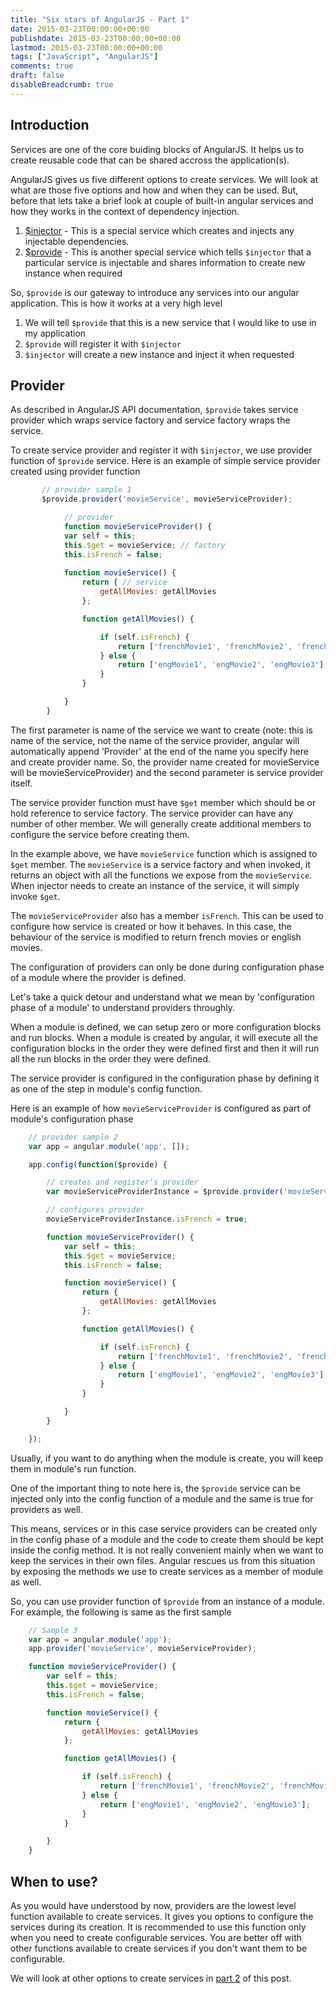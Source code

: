 ```yaml
---
title: "Six stars of AngularJS - Part 1"
date: 2015-03-23T00:00:00+00:00
publishdate: 2015-03-23T00:00:00+00:00
lastmod: 2015-03-23T00:00:00+00:00
tags: ["JavaScript", "AngularJS"]
comments: true
draft: false
disableBreadcrumb: true
---
```


<h2>Introduction</h2>
<p>Services are one of the core buiding blocks of AngularJS. It helps us to create reusable code that can be shared accross the application(s).</p><!-- more -->
<p>AngularJS gives us five different options to create services. We will look at what are those five options and how and when they can be used. But, before that lets take a brief look at couple of built-in angular services and how they works in the context of dependency injection.</p>
<ol>
<li><a href="https://docs.angularjs.org/api/auto/service/$injector" target="_blank">$injector</a> - This is a special service which creates and injects any injectable dependencies.</li>
<li><a href="https://docs.angularjs.org/api/auto/service/$provide" target="_blank">$provide</a>&nbsp;- This is another special service which tells <code>$injector</code> that a particular service is injectable and&nbsp;shares&nbsp;information to create new instance when required</li>
</ol>
<p>So, <code>$provide</code> is our gateway to introduce any services into our angular application. This is how it works at a very high level</p>
<ol>
<li>We will tell <code>$provide</code> that this is a new service that I would like to use in my application</li>
<li><code>$provide</code> will register it with <code>$injector</code></li>
<li><code>$injector</code> will create a new instance and inject it when requested</li>
</ol>
<h2>Provider</h2>
<p>As described in AngularJS API documentation, <code>$provide</code> takes service provider which wraps service factory and service factory wraps the service.</p>
<p>To create service provider and register it with <code>$injector</code>, we use provider function of <code>$provide</code> service. Here is an example of simple service provider created using provider function</p>

```js
       // provider sample 1
       $provide.provider('movieService', movieServiceProvider);

            // provider
            function movieServiceProvider() {
            var self = this;
            this.$get = movieService; // factory
            this.isFrench = false;
        
            function movieService() {
                return { // service
                    getAllMovies: getAllMovies
                };

                function getAllMovies() {

                    if (self.isFrench) {
                        return ['frenchMovie1', 'frenchMovie2', 'frenchMovie3'];
                    } else {
                        return ['engMovie1', 'engMovie2', 'engMovie3'];
                    }
                }

            }
        }
```

<p>The first parameter is name of the service we want to create (note: this is name of the service, not the name of the service provider, angular will automatically append 'Provider' at the end of the name you specify here and create provider name. So, the provider name created for movieService will be&nbsp;movieServiceProvider) and the second parameter is service provider itself.</p>
<p>The service provider function must have <code>$get</code> member which should be or hold reference to service factory. The service provider&nbsp;can have any number of other member. We will generally create additional members to configure the service before creating them.</p>
<p>In the example above, we have <code>movieService</code> function which is assigned to <code>$get</code> member. The <code>movieService</code> is a service factory and when invoked, it returns an object with all the functions we expose from the <code>movieService</code>. When injector needs to create an instance of the service, it will simply invoke <code>$get</code>.</p>
<p>The <code>movieServiceProvider</code> also has a member <code>isFrench</code>. This can be used to configure how service is created or how it behaves. In this case, the behaviour of the service is modified to return french movies or english movies.&nbsp;</p>
<p>The configuration of providers can only be done during configuration phase of a module where the provider is defined.</p>
<p>Let's take a quick detour and understand what we mean by 'configuration phase of a module' to understand providers throughly.</p>
<p>When a module is defined, we can setup zero or more configuration blocks and run blocks. When a module is created by angular, it will execute all the configuration blocks in the order they were defined first and then it will run all the run blocks in the order they were defined.</p>
<p>The service provider is configured in the configuration phase by defining it as one of the step in module's config function.</p>
<p>Here is an example of how <code>movieServiceProvider</code> is configured as part of module's configuration phase&nbsp;</p>

```js
    // provider sample 2
    var app = angular.module('app', []);

    app.config(function($provide) {

        // creates and register's provider
        var movieServiceProviderInstance = $provide.provider('movieService',  movieServiceProvider);

        // configures provider
        movieServiceProviderInstance.isFrench = true;

        function movieServiceProvider() {
            var self = this;
            this.$get = movieService;
            this.isFrench = false;

            function movieService() {
                return {
                    getAllMovies: getAllMovies
                };

                function getAllMovies() {

                    if (self.isFrench) {
                        return ['frenchMovie1', 'frenchMovie2', 'frenchMovie3'];
                    } else {
                        return ['engMovie1', 'engMovie2', 'engMovie3'];
                    }
                }

            }
        }

    });
```

<p>Usually, if you want to do anything&nbsp;when the module is create, you will keep them in module's run function.&nbsp;</p>
<p>One of the important thing to note here is, the <code>$provide</code> service can be injected only into the config function of a module and the same is true for providers as well.</p>
<p>This means, services or in this case service providers can be created only in the config phase of a module and the code to create them should be kept inside the config method. It is not really convenient mainly when we want to keep the services in their own files. Angular rescues us from this situation by exposing the methods we use to create services as a member of module as well.</p>
<p>So, you can use provider function of <code>$provide</code> from an instance of a module. For example, the following is same as the first sample</p>

```js
    // Sample 3
    var app = angular.module('app');
    app.provider('movieService', movieServiceProvider);

    function movieServiceProvider() {
        var self = this;
        this.$get = movieService;
        this.isFrench = false;

        function movieService() {
            return {
                getAllMovies: getAllMovies
            };

            function getAllMovies() {

                if (self.isFrench) {
                    return ['frenchMovie1', 'frenchMovie2', 'frenchMovie3'];
                } else {
                    return ['engMovie1', 'engMovie2', 'engMovie3'];
                }
            }

        }
    }
```

<h2>When to use?</h2>
<p>As you would have understood by now, providers are the lowest level function available to create services. It gives you options to configure the services during its creation. It is recommended to use this function only when you need to create configurable services. You are better off with other functions&nbsp;available to create services if you don't want them to be configurable.</p>
<p>We will look at other options to create services in <a href="../six-stars-of-angularjs-part-2" target="_blank">part 2</a>&nbsp;of this post.</p>
